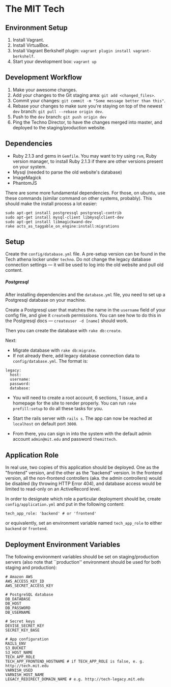 The MIT Tech
===============

Environment Setup
-----------------
1. Install Vagrant.
2. Install VirtualBox.
3. Install Vagrant Berkshelf plugin: `vagrant plugin install vagrant-berkshelf`.
4. Start your development box: `vagrant up`

Development Workflow
--------------------

1. Make your awesome changes.
2. Add your changes to the Git staging area: `git add <changed_files>`.
3. Commit your changes: `git commit -m "Some message better than this"`.
4. Rebase your changes to make sure you're staying on top of the newest `dev` branch: `git pull --rebase origin dev`.
5. Push to the `dev` branch: `git push origin dev`
6. Ping the Techno Director, to have the changes merged into master, and deployed to the staging/production website.

Dependencies
------------

* Ruby 2.1.3 and gems in `Gemfile`.
You may want to try using `rvm`, Ruby version manager, to install Ruby 2.1.3 if there are other versions present on your system.
* Mysql (needed to parse the old website's database)
* ImageMagick
* PhantomJS

There are some more fundamental dependencies. For those, on ubuntu, use these commands (similar command on other systems, probably). This should make the install process a lot easier:

```
sudo apt-get install postgressql postgresql-contrib
sudo apt-get install mysql-client libmysqlclient-dev
sudo apt-get install libmagickwand-dev
rake acts_as_taggable_on_engine:install:migrations
```

Setup
-----
Create the `config/database.yml` file. A pre-setup version can be found in the Tech athena locker under `techno`. Do not change the legacy database connection settings — it will be used to log into the old website and pull old content.

##### Postgresql

After installing dependencies and the `database.yml` file, you need to set up a Postgresql database on your machine.

Create a Postgresql user that matches the name in the `username` field of your config file, and give it `createdb` permissions. You can see how to do this in the Postgresql docs — `createuser -d [name]` should work.

Then you can create the database with `rake db:create`.

Next:
* Migrate database with `rake db:migrate`.
* If not already there, add legacy database connection data to `config/database.yml`. The format is:
```
legacy:
  host:
  username:
  password:
  database:
```

* You will need to create a root account, 6 sections, 1 issue, and a homepage for the site to render properly. You can run `rake prefill:setup` to do all these tasks for you.

* Start the rails server with `rails s`. The app can now be reached at `localhost` on default port `3000`.
* From there, you can sign in into the system with the default admin account `admin@mit.edu` and password `themittech`.

Application Role
----------------

In real use, two copies of this application should be deployed. One as the "frontend" version, and the other as the "backend" version. In the frontend version, all the non-frontend controllers (aka. the admin controllers) would be disabled (by throwing HTTP Error 404), and database access would be limited to read-only on an ActiveRecord level.

In order to designate which role a particular deployment should be, create ``config/application.yml`` and put in the following content:

```
tech_app_role: 'backend' # or 'frontend'
```

or equivalently, set an environment variable named ``tech_app_role`` to either ``backend`` or ``frontend``.

Deployment Environment Variables
--------------------------------

The following environment variables should be set on staging/production servers (also note that ``production'' environment should be used for both staging and production):

```
# Amazon AWS
AWS_ACCESS_KEY_ID
AWS_SECRET_ACCESS_KEY

# PostgreSQL database
DB_DATABASE
DB_HOST
DB_PASSWORD
DB_USERNAME

# Secret keys
DEVISE_SECRET_KEY
SECRET_KEY_BASE

# App configuration
RAILS_ENV
S3_BUCKET
S3_HOST_NAME
TECH_APP_ROLE
TECH_APP_FRONTEND_HOSTNAME # if TECH_APP_ROLE is false, e. g. http://tech.mit.edu
VARNISH_USED
VARNISH_HOST_NAME
LEGACY_REDIRECT_DOMAIN_NAME # e.g. http://tech-legacy.mit.edu
```
